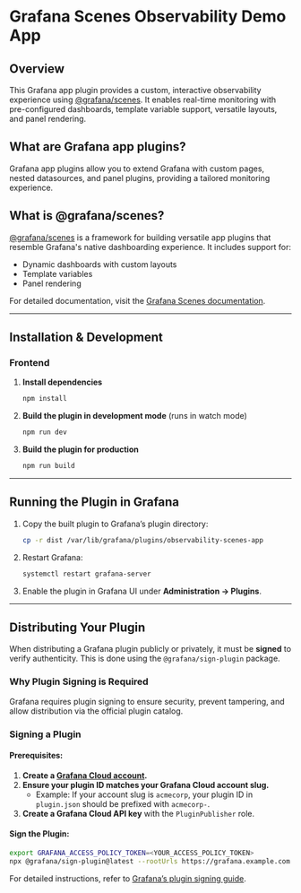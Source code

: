 # Grafana Scenes Observability Demo App

## Overview

This Grafana app plugin provides a custom, interactive observability experience using [@grafana/scenes](https://github.com/grafana/scenes). It enables real-time monitoring with pre-configured dashboards, template variable support, versatile layouts, and panel rendering.

## What are Grafana app plugins?

Grafana app plugins allow you to extend Grafana with custom pages, nested datasources, and panel plugins, providing a tailored monitoring experience.

## What is @grafana/scenes?

[@grafana/scenes](https://github.com/grafana/scenes) is a framework for building versatile app plugins that resemble Grafana's native dashboarding experience. It includes support for:

- Dynamic dashboards with custom layouts
- Template variables
- Panel rendering

For detailed documentation, visit the [Grafana Scenes documentation](https://grafana.com/developers/scenes).

---

## Installation & Development

### Frontend

1. **Install dependencies**

   ```bash
   npm install
   ```

2. **Build the plugin in development mode** (runs in watch mode)

   ```bash
   npm run dev
   ```

3. **Build the plugin for production**
   ```bash
   npm run build
   ```

---

## Running the Plugin in Grafana

1. Copy the built plugin to Grafana’s plugin directory:

   ```bash
   cp -r dist /var/lib/grafana/plugins/observability-scenes-app
   ```

2. Restart Grafana:

   ```bash
   systemctl restart grafana-server
   ```

3. Enable the plugin in Grafana UI under **Administration → Plugins**.

---

## Distributing Your Plugin

When distributing a Grafana plugin publicly or privately, it must be **signed** to verify authenticity. This is done using the `@grafana/sign-plugin` package.

### Why Plugin Signing is Required

Grafana requires plugin signing to ensure security, prevent tampering, and allow distribution via the official plugin catalog.

### Signing a Plugin

#### Prerequisites:

1. **Create a [Grafana Cloud account](https://grafana.com/signup).**
2. **Ensure your plugin ID matches your Grafana Cloud account slug.**
   - Example: If your account slug is `acmecorp`, your plugin ID in `plugin.json` should be prefixed with `acmecorp-`.
3. **Create a Grafana Cloud API key** with the `PluginPublisher` role.

#### Sign the Plugin:

```bash
export GRAFANA_ACCESS_POLICY_TOKEN=<YOUR_ACCESS_POLICY_TOKEN>
npx @grafana/sign-plugin@latest --rootUrls https://grafana.example.com
```

For detailed instructions, refer to [Grafana’s plugin signing guide](https://grafana.com/developers/plugin-tools/publish-a-plugin/sign-a-plugin).
